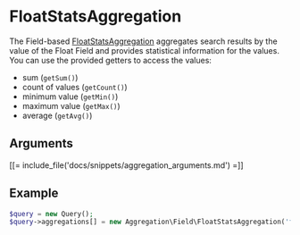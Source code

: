 # FloatStatsAggregation

The Field-based [FloatStatsAggregation](https://github.com/ibexa/core/blob/main/src/contracts/Repository/Values/Content/Query/Aggregation/Field/FloatStatsAggregation.php) aggregates search results by the value of the Float Field
and provides statistical information for the values. You can use the provided getters to access the values:

- sum (`getSum()`)
- count of values (`getCount()`)
- minimum value (`getMin()`)
- maximum value (`getMax()`)
- average (`getAvg()`)

## Arguments

[[= include_file('docs/snippets/aggregation_arguments.md') =]]

## Example

``` php
$query = new Query();
$query->aggregations[] = new Aggregation\Field\FloatStatsAggregation('float', 'product', 'weight');
```
